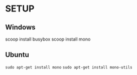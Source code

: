 # SETUP

## Windows
scoop install busybox
scoop install mono

## Ubuntu

```sudo apt-get install mono```
```sudo apt-get install mono-utils```
